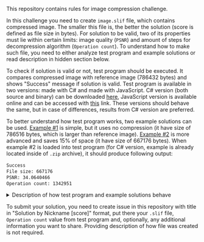 This repository contains rules for image compression challenge.

In this challenge you need to create `image.slif` file, which contains compressed image. The smaller this file is, the better the solution (score is defined as file size in bytes). For solution to be valid, two of its properties must lie within certain limits: image quality (`PSNR`) and amount of steps for decompression algorithm (`Operation count`). To understand how to make such file, you need to either analyze test program and example solutions or read description in hidden section below.

To check if solution is valid or not, test program should be executed. It compares compressed image with reference image (786432 bytes) and shows "Success" message if solution is valid. Test program is available in two versions: made with C# and made with JavaScript. C# version (both source and binary) can be downloaded [here](https://github.com/Vort/SLIF/blob/master/slif.zip?raw=true), JavaScript version is available online and can be accessed with [this](https://vort.github.io/SLIF/) link. These versions should behave the same, but in case of differences, results from C# version are preferred.

To better understand how test program works, two example solutions can be used. [Example #1](https://github.com/Vort/SLIF/blob/solutions/image_786516.slif?raw=true) is simple, but it uses no compression (it have size of 786516 bytes, which is larger than reference image). [Example #2](https://github.com/Vort/SLIF/blob/solutions/image_667176.slif?raw=true) is more advanced and saves 15% of space (it have size of 667176 bytes). When example #2 is loaded into test program (for C# version, example is already located inside of `.zip` archive), it should produce following output:
```
Success
File size: 667176
PSNR: 34.0640466
Operation count: 1342951
```

<details>
  <summary>Description of how test program and example solutions behave</summary>
  
  Operation of test program consists of several steps:
  1. `.slif` file is loaded and its first part (header) is checked for correctness;
  2. Large memory block is allocated and filled with zeros;
  3. Second part of the file (subleq code and data) is copied to the start of memory block;
  4. Execution of subleq machine code is started;
  5. Once execution is finished, image data is extracted from the end of memory block;
  6. Error value is calculated by comparing reference image data with image data generated by subleq code;
  7. If error value is less than `20358302` and operation count is less than `100000000000`, "Success" message is displayed.
  
  Header of `.slif` file is 12 bytes in size and consists of 4 parts: signature (4 bytes), image width (2 bytes), image height (2 bytes) and available memory size (4 bytes). However, for this challenge, all these values are constant, which means that `.slif` file must always start with these bytes: `53 4C 49 46 00 02 00 02 00 00 00 10`.
  
  Size of memory block determines how many bytes are available for use by subleq program. For this challenge, this value is set to 256 MiB. It means that subleq program can read and write bytes in `0x00000000` .. `0x0FFFFFFF` address range.
  
  Contents of memory block are just bytes. But during program execution, some of these bytes can be interpreted as subleq instructions. Each subleq instruction occupies 12 bytes and consists of 3 parts: addresses `pa`, `pb` and `pc`. When instruction is executed, value `a` (at address `pa`) is **sub**tracted from value `b` (at address `pb`) and result (`b = b - a`) is stored at address `pb`. If result (`b`) is **l**ess or **eq**ual to `0`, then execution is transferred to address `pc` (instruction pointer `ip = pc`), otherwise next instruction is executed (`ip = ip + 12`).
  
  Image data is yet another interpretation for bytes. When subleq program is terminated, contents from `0x0FF40000` .. `0x0FFFFFFF` range becomes processed by test program as image pixels. Each byte in this range represents intensity of red, green or blue component of pixel color. By multiplying size of the pixel (3 bytes, 24 bits) by image width (512 pixels) and height (512 pixels), size of reference image data (786432 bytes) can be obtained.
  
  To check if image quality is within acceptable limits, sum of squared differences between byte values of reference image data and image data, produced by subleq code, is calculated. To make this number more readable, it is converted into `PSNR` format. Error smaller than `20358302` corresponds to PSNR larger than `34`.
  
  To better understand how subleq code can be used to decompress image data, example solutions can be examined.

  Example #1 consists of 5 instructions, 3 constants and 1 variable. Instructions are located at addresses `000`, `00C`, `018`, `024` and `030`, 2 constants (4 bytes each) are located at `03C` (-1) and `040` (-4), 1 variable 4 bytes in size is located at `044` (-196607) and 1 constant 786432 bytes in size starts at `048`.
  
  ![Example #1 hex dump](doc/example1.png)
  
  Example #1 simply transfers image data from one memory location to another. Instruction `000` takes 4 bytes from location `0x00000048` and moves them (with negation) to location `0x0FF40000`. Instructions `00C` and `018` adjusts pointers `pa` (`000`) and `pb` (`004`) inside instruction `000` by adding `4` to them. Instruction `024` loops to instruction `000` until counter at `044` becomes greater than zero (jump is executed 196607 times, resulting in 196608 iterations in total). Instruction `030` terminates execution by jumping to address, located out of memory bounds (`0xFFFFFFFF`).
  
  Example #2 extends idea of example #1 by splitting image into pairs: first element of pair encodes fixed color (#E1836C), second element encodes raw image data, like in example #1.
  
  ![Example #2 hex dump](doc/example2.png)
  
  Code of example #2 contains 3 loops. First loop (`03C` to `060`) decodes fixed color part, second loop (`0A8` to `0F0`) decodes raw part and third loop (`000` to `0FC`) iterates over all pairs.
  
  Constant data at `12C` starts with value `07 00 00 00`, which means 8 pixels of constant color should be written. Value `02 00 00 00` at address `130` means that 3 blocks 4 bytes each (4 pixels) should be copied as is (with inversion). Value `1F 00 00 00` at `140` means that 32 pixels of fixed color should be written and so on.
    
</details>

To submit your solution, you need to create issue in this repository with title in "Solution by Nickname [score]" format, put there your `.slif` file, `Operation count` value from test program and, optionally, any additional information you want to share. Providing description of how file was created is not required.